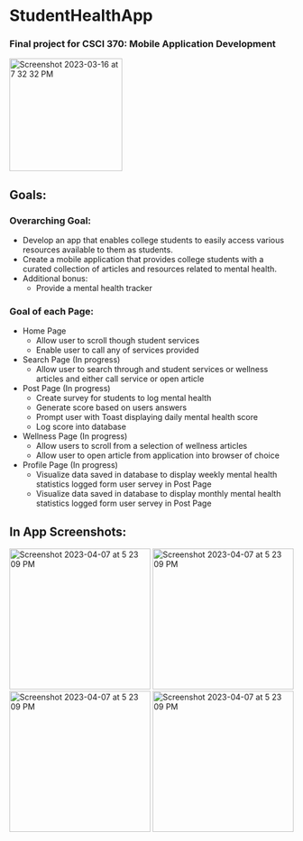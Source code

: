 # StudentHealthApp
### Final project for CSCI 370: Mobile Application Development

<img width="200" alt="Screenshot 2023-03-16 at 7 32 32 PM" src="https://user-images.githubusercontent.com/75393933/230697208-bdfce1fd-1132-4b4c-9d1a-44e90280b3ed.png">

## Goals: 
### Overarching Goal:
- Develop an app that enables college students to easily access various resources available to them as students.
- Create a mobile application that provides college students with a curated collection of articles and resources related to mental health.
- Additional bonus: 
  - Provide a mental health tracker 
### Goal of each Page: 
- Home Page
  - Allow user to scroll though student services
  - Enable user to call any of services provided
- Search Page (In progress)
  - Allow user to search through and student services or wellness articles and either call service or open article
- Post Page (In progress)
  - Create survey for students to log mental health
  - Generate score based on users answers
  - Prompt user with Toast displaying daily mental health score
  - Log score into database
- Wellness Page (In progress)
  - Allow users to scroll from a selection of wellness articles
  - Allow user to open article from application into browser of choice
- Profile Page (In progress)
  - Visualize data saved in database to display weekly mental health statistics logged form user servey in Post Page
  - Visualize data saved in database to display monthly mental health statistics logged form user servey in Post Page
## In App Screenshots:
<img width="250" alt="Screenshot 2023-04-07 at 5 23 09 PM" src="https://user-images.githubusercontent.com/75393933/230749046-c32b36af-4e8b-46b5-b75d-d9f9a939f66d.png">  <img width="250" alt="Screenshot 2023-04-07 at 5 23 09 PM" src="https://user-images.githubusercontent.com/75393933/230749001-bc37a296-e141-4537-a6df-d745ba452021.png">       <img width="250" alt="Screenshot 2023-04-07 at 5 23 09 PM" src="https://user-images.githubusercontent.com/75393933/230692698-08e32924-ea3c-4a7a-86a0-8a64ec35d3f9.png"> <img width="250" alt="Screenshot 2023-04-07 at 5 23 09 PM" src="https://user-images.githubusercontent.com/75393933/230696520-94f3c0f8-7461-4a9c-9205-01c730367ff6.png">
